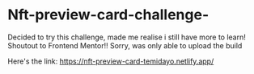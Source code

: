 # Nft-preview-card-challenge-
Decided to try this challenge, made me realise i still have more to learn! Shoutout to Frontend Mentor!!
Sorry, was only able to upload the build

Here's the link: https://nft-preview-card-temidayo.netlify.app/
